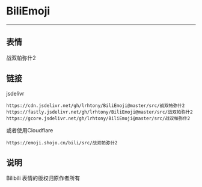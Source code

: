 # BiliEmoji
---
## 表情
战双帕弥什2
## 链接
jsdelivr
```
https://cdn.jsdelivr.net/gh/lrhtony/BiliEmoji@master/src/战双帕弥什2
https://fastly.jsdelivr.net/gh/lrhtony/BiliEmoji@master/src/战双帕弥什2
https://gcore.jsdelivr.net/gh/lrhtony/BiliEmoji@master/src/战双帕弥什2
```
或者使用Cloudflare
```
https://emoji.shojo.cn/bili/src/战双帕弥什2
```
## 说明
Bilibili 表情的版权归原作者所有
